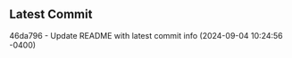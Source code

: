 
## Latest Commit
46da796 - Update README with latest commit info (2024-09-04 10:24:56 -0400) <Yunxi-Zhou>
